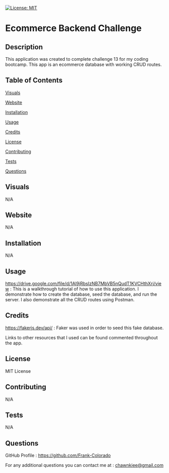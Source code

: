 [![License: MIT](https://img.shields.io/badge/License-MIT-yellow.svg)](https://opensource.org/licenses/MIT)

# Ecommerce Backend Challenge

## Description

This application was created to complete challenge 13 for my coding bootcamp. This app is an ecommerce database with working CRUD routes.

## Table of Contents

[Visuals](#visuals)

[Website](#website)

[Installation](#installation)

[Usage](#usage)

[Credits](#credits)

[License](#license)

[Contributing](#contributing)

[Tests](#tests)

[Questions](#questions)

## Visuals

N/A

## Website

N/A

## Installation

N/A

## Usage

https://drive.google.com/file/d/1Al9jRbsIzNB7MbVB5nQudT1KVCHthXrj/view : This is a walkthrough tutorial of how to use this application. I demonstrate how to create the database, seed the database, and run the server. I also demonstrate all the CRUD routes using Postman.

## Credits

https://fakerjs.dev/api/ : Faker was used in order to seed this fake database.

Links to other resources that I used can be found commented throughout the app.

## License

MIT License

## Contributing

N/A

## Tests

N/A

## Questions

GitHub Profile : https://github.com/Frank-Colorado

For any additional questions you can contact me at : chawnkiee@gmail.com
